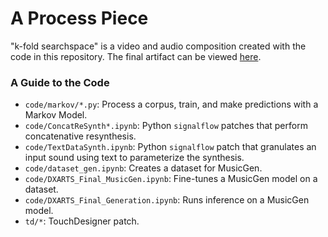 # A Process Piece

"k-fold searchspace" is a video and audio composition created with the code in this repository. The final artifact can be viewed [here](https://youtu.be/3OJW6IgdPpM?si=1GxdfQFCm6pEHftG). 

### A Guide to the Code
- `code/markov/*.py`: Process a corpus, train, and make predictions with a Markov Model.
- `code/ConcatReSynth*.ipynb`: Python `signalflow` patches that perform concatenative resynthesis.
- `code/TextDataSynth.ipynb`: Python `signalflow` patch that granulates an input sound using text to parameterize the synthesis.
- `code/dataset_gen.ipynb`: Creates a dataset for MusicGen.
- `code/DXARTS_Final_MusicGen.ipynb`: Fine-tunes a MusicGen model on a dataset.
- `code/DXARTS_Final_Generation.ipynb`: Runs inference on a MusicGen model.
- `td/*`: TouchDesigner patch.
